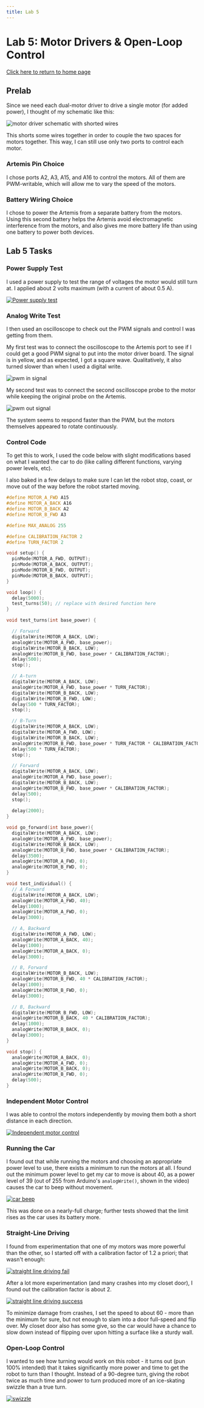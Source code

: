 ```yaml
---
title: Lab 5
---
```


# Lab 5: Motor Drivers & Open-Loop Control

[Click here to return to home page](https://slawrence100.github.io/ece4960-fast-robots/)

## Prelab

Since we need each dual-motor driver to drive a single motor (for added power), I thought of my schematic like this:

![motor driver schematic with shorted wires](lab05_photos/motor-driver-schematic.jpg)

This shorts some wires together in order to couple the two spaces for motors together. This way, I can still use only two ports to control each motor.


### Artemis Pin Choice
I chose ports A2, A3, A15, and A16 to control the motors. All of them are PWM-writable, which will allow me to vary the speed of the motors.

### Battery Wiring Choice
I chose to power the Artemis from a separate battery from the motors. Using this second battery helps the Artemis avoid electromagnetic interference from the motors, and also gives me more battery life than using one battery to power both devices.

## Lab 5 Tasks

### Power Supply Test
I used a power supply to test the range of voltages the motor would still turn at. I applied about 2 volts maximum (with a current of about 0.5 A).

[![Power supply test](http://img.youtube.com/vi/J-4I9mYcd6c/0.jpg)](http://www.youtube.com/watch?v=J-4I9mYcd6c)

### Analog Write Test

I then used an oscilloscope to check out the PWM signals and control I was getting from them.

My first test was to connect the oscilloscope to the Artemis port to see if I could get a good PWM signal to put into the motor driver board. The signal is in yellow, and as expected, I got a square wave. Qualitatively, it also turned slower than when I used a digital write.

![pwm in signal](lab05_photos/pwm-in.jpg)

My second test was to connect the second oscilloscope probe to the motor while keeping the original probe on the Artemis.

![pwm out signal](lab05_photos/pwm-out.jpg)

The system seems to respond faster than the PWM, but the motors themselves appeared to rotate continuously.

### Control Code
To get this to work, I used the code below with slight modifications based on what I wanted the car to do (like calling different functions, varying power levels, etc).

I also baked in a few delays to make sure I can let the robot stop, coast, or move out of the way before the robot started moving.

```cpp
#define MOTOR_A_FWD A15
#define MOTOR_A_BACK A16
#define MOTOR_B_BACK A2
#define MOTOR_B_FWD A3

#define MAX_ANALOG 255

#define CALIBRATION_FACTOR 2
#define TURN_FACTOR 2

void setup() {
  pinMode(MOTOR_A_FWD, OUTPUT);
  pinMode(MOTOR_A_BACK, OUTPUT);
  pinMode(MOTOR_B_FWD, OUTPUT);
  pinMode(MOTOR_B_BACK, OUTPUT);
}

void loop() {
  delay(5000);
  test_turns(50); // replace with desired function here
}

void test_turns(int base_power) {

  // Forward
  digitalWrite(MOTOR_A_BACK, LOW);
  analogWrite(MOTOR_A_FWD, base_power);
  digitalWrite(MOTOR_B_BACK, LOW);
  analogWrite(MOTOR_B_FWD, base_power * CALIBRATION_FACTOR);
  delay(500);
  stop();

  // A-turn
  digitalWrite(MOTOR_A_BACK, LOW);
  analogWrite(MOTOR_A_FWD, base_power * TURN_FACTOR);
  digitalWrite(MOTOR_B_BACK, LOW);
  digitalWrite(MOTOR_B_FWD, LOW);
  delay(500 * TURN_FACTOR);
  stop();

  // B-Turn
  digitalWrite(MOTOR_A_BACK, LOW);
  digitalWrite(MOTOR_A_FWD, LOW);
  digitalWrite(MOTOR_B_BACK, LOW);
  analogWrite(MOTOR_B_FWD, base_power * TURN_FACTOR * CALIBRATION_FACTOR);
  delay(500 * TURN_FACTOR);
  stop();

  // Forward
  digitalWrite(MOTOR_A_BACK, LOW);
  analogWrite(MOTOR_A_FWD, base_power);
  digitalWrite(MOTOR_B_BACK, LOW);
  analogWrite(MOTOR_B_FWD, base_power * CALIBRATION_FACTOR);
  delay(500);
  stop();
  
  delay(2000);
}

void go_forward(int base_power){
  digitalWrite(MOTOR_A_BACK, LOW);
  analogWrite(MOTOR_A_FWD, base_power);
  digitalWrite(MOTOR_B_BACK, LOW);
  analogWrite(MOTOR_B_FWD, base_power * CALIBRATION_FACTOR);
  delay(3500);
  analogWrite(MOTOR_A_FWD, 0);
  analogWrite(MOTOR_B_FWD, 0);
}

void test_individual() {
  // A Forward
  digitalWrite(MOTOR_A_BACK, LOW);
  analogWrite(MOTOR_A_FWD, 40);
  delay(1000);
  analogWrite(MOTOR_A_FWD, 0);
  delay(3000);

  // A, Backward
  digitalWrite(MOTOR_A_FWD, LOW);
  analogWrite(MOTOR_A_BACK, 40);
  delay(1000);
  analogWrite(MOTOR_A_BACK, 0);
  delay(3000);

  // B, Forward
  digitalWrite(MOTOR_B_BACK, LOW);
  analogWrite(MOTOR_B_FWD, 40 * CALIBRATION_FACTOR);
  delay(1000);
  analogWrite(MOTOR_B_FWD, 0);
  delay(3000);

  // B, Backward
  digitalWrite(MOTOR_B_FWD, LOW);
  analogWrite(MOTOR_B_BACK, 40 * CALIBRATION_FACTOR);
  delay(1000);
  analogWrite(MOTOR_B_BACK, 0);
  delay(3000);
}

void stop() {
  analogWrite(MOTOR_A_BACK, 0);
  analogWrite(MOTOR_A_FWD, 0);
  analogWrite(MOTOR_B_BACK, 0);
  analogWrite(MOTOR_B_FWD, 0);
  delay(500);
}

```

### Independent Motor Control

I was able to control the motors independently by moving them both a short distance in each direction.

[![Independent motor control](http://img.youtube.com/vi/okgPsHNcSNE/0.jpg)](http://www.youtube.com/watch?v=okgPsHNcSNE)


### Running the Car
I found out that while running the motors and choosing an appropriate power level to use, there exists a minimum to run the motors at all. I found out the minimum power level to get my car to move is about 40, as a power level of 39 (out of 255 from Arduino's `analogWrite()`, shown in the video) causes the car to beep without movement.

[![car beep](http://img.youtube.com/vi/Dq2kQNytZB4/0.jpg)](http://www.youtube.com/watch?v=Dq2kQNytZB4)

This was done on a nearly-full charge; further tests showed that the limit rises as the car uses its battery more.

### Straight-Line Driving
I found from experimentation that one of my motors was more powerful than the other, so I started off with a calibration factor of 1.2 a priori; that wasn't enough:

[![straight line driving fail](http://img.youtube.com/vi/gtRcaz9DhdA/0.jpg)](http://www.youtube.com/watch?v=gtRcaz9DhdA)

After a lot more experimentation (and many crashes into my closet door), I found out the calibration factor is about 2.

[![straight line driving success](http://img.youtube.com/vi/pRZnPpsYiDo/0.jpg)](http://www.youtube.com/watch?v=pRZnPpsYiDo)

To minimize damage from crashes, I set the speed to about 60 - more than the minimum for sure, but not enough to slam into a door full-speed and flip over. My closet door also has some give, so the car would have a chance to slow down instead of flipping over upon hitting a surface like a sturdy wall.

### Open-Loop Control
I wanted to see how turning would work on this robot - it turns out (pun 100% intended) that it takes significantly more power and time to get the robot to turn than I thought. Instead of a 90-degree turn, giving the robot twice as much time and power to turn produced more of an ice-skating swizzle than a true turn.

[![swizzle](http://img.youtube.com/vi/rKg8c19UjPs/0.jpg)](http://www.youtube.com/watch?v=rKg8c19UjPs)


